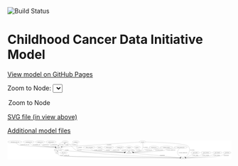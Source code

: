 <link rel='stylesheet' href="assets/style.css">
<link rel='stylesheet' href="https://unpkg.com/leaflet@1.5.1/dist/leaflet.css" integrity="sha512-xwE/Az9zrjBIphAcBb3F6JVqxf46+CDLwfLMHloNu6KEQCAWi6HcDUbeOfBIptF7tcCzusKFjFw2yuvEpDL9wQ==" crossorigin="">
<script type="text/javascript" src="https://code.jquery.com/jquery-3.2.1.min.js"></script>
<script type="text/javascript"  src="https://unpkg.com/leaflet@1.5.1/dist/leaflet.js"></script>
<script type="text/javascript" src="assets/actions.js"></script>

![Build Status](https://github.com/CBIIT/ccdi-model/actions/workflows/model-test-and-deploy.yml/badge.svg)

# Childhood Cancer Data Initiative Model

[View model on GitHub Pages](https://cbiit.github.io/ccdi-model/)



Zoom to Node: <select id="node_select">
  <option value="">Zoom to Node</option>
</select>
<div id="model"></div>

<p>
<a href="./model-desc/ccdi-model.svg">SVG file (in view above)</a>
<p>
<a href="./model-desc">Additional model files</a>
<div id='graph' style='display:off;'>
<svg width="3618pt" height="305pt"
 viewBox="0.00 0.00 3617.73 305.00" xmlns="http://www.w3.org/2000/svg" xmlns:xlink="http://www.w3.org/1999/xlink">
<g id="graph0" class="graph" transform="scale(1 1) rotate(0) translate(4 301)">
<title>Perl</title>
<polygon fill="#ffffff" stroke="transparent" points="-4,4 -4,-301 3613.7341,-301 3613.7341,4 -4,4"/>
<!-- exposure -->
<g id="node1" class="node">
<title>exposure</title>
<ellipse fill="none" stroke="#000000" cx="2090.6897" cy="-192" rx="53.0913" ry="18"/>
<text text-anchor="middle" x="2090.6897" y="-188.3" font-family="Times,serif" font-size="14.00" fill="#000000">exposure</text>
</g>
<!-- participant -->
<g id="node10" class="node">
<title>participant</title>
<ellipse fill="none" stroke="#000000" cx="1960.6897" cy="-105" rx="62.2891" ry="18"/>
<text text-anchor="middle" x="1960.6897" y="-101.3" font-family="Times,serif" font-size="14.00" fill="#000000">participant</text>
</g>
<!-- exposure&#45;&gt;participant -->
<g id="edge19" class="edge">
<title>exposure&#45;&gt;participant</title>
<path fill="none" stroke="#000000" d="M2081.8562,-173.8576C2075.7945,-163.0413 2066.8374,-149.7556 2055.6897,-141 2044.6397,-132.3212 2031.2674,-125.5577 2018.0881,-120.3579"/>
<polygon fill="#000000" stroke="#000000" points="2019.155,-117.0209 2008.5617,-116.843 2016.7319,-123.5882 2019.155,-117.0209"/>
<text text-anchor="middle" x="2113.1897" y="-144.8" font-family="Times,serif" font-size="14.00" fill="#000000">of_exposure</text>
</g>
<!-- study_arm -->
<g id="node2" class="node">
<title>study_arm</title>
<ellipse fill="none" stroke="#000000" cx="903.6897" cy="-105" rx="59.5901" ry="18"/>
<text text-anchor="middle" x="903.6897" y="-101.3" font-family="Times,serif" font-size="14.00" fill="#000000">study_arm</text>
</g>
<!-- study -->
<g id="node13" class="node">
<title>study</title>
<ellipse fill="none" stroke="#000000" cx="2833.6897" cy="-18" rx="36.2938" ry="18"/>
<text text-anchor="middle" x="2833.6897" y="-14.3" font-family="Times,serif" font-size="14.00" fill="#000000">study</text>
</g>
<!-- study_arm&#45;&gt;study -->
<g id="edge1" class="edge">
<title>study_arm&#45;&gt;study</title>
<path fill="none" stroke="#000000" d="M898.4347,-87.0061C896.4142,-75.9674 896.2946,-62.3872 904.6897,-54 921.8791,-36.8269 2493.9561,-21.1978 2786.9579,-18.4326"/>
<polygon fill="#000000" stroke="#000000" points="2787.2626,-21.93 2797.2292,-18.336 2787.1967,-14.9303 2787.2626,-21.93"/>
<text text-anchor="middle" x="953.1897" y="-57.8" font-family="Times,serif" font-size="14.00" fill="#000000">of_study_arm</text>
</g>
<!-- clinical_measure_file -->
<g id="node3" class="node">
<title>clinical_measure_file</title>
<ellipse fill="none" stroke="#000000" cx="2796.6897" cy="-192" rx="108.5808" ry="18"/>
<text text-anchor="middle" x="2796.6897" y="-188.3" font-family="Times,serif" font-size="14.00" fill="#000000">clinical_measure_file</text>
</g>
<!-- clinical_measure_file&#45;&gt;participant -->
<g id="edge27" class="edge">
<title>clinical_measure_file&#45;&gt;participant</title>
<path fill="none" stroke="#000000" d="M2717.4078,-179.6848C2704.794,-177.7595 2691.8871,-175.8095 2679.6897,-174 2623.7336,-165.6991 2606.6341,-175.9223 2553.6897,-156 2542.2676,-151.702 2542.2724,-144.8446 2530.6897,-141 2484.6704,-125.7247 2176.198,-112.775 2033.211,-107.5151"/>
<polygon fill="#000000" stroke="#000000" points="2032.9149,-104.002 2022.7938,-107.1347 2032.6594,-110.9973 2032.9149,-104.002"/>
<text text-anchor="middle" x="2639.6897" y="-144.8" font-family="Times,serif" font-size="14.00" fill="#000000">of_clinical_measure_file</text>
</g>
<!-- clinical_measure_file&#45;&gt;study -->
<g id="edge26" class="edge">
<title>clinical_measure_file&#45;&gt;study</title>
<path fill="none" stroke="#000000" d="M2778.1182,-174.1098C2758.7422,-153.1682 2733.0714,-117.4704 2747.6897,-87 2758.3401,-64.8003 2779.9996,-47.4894 2798.9161,-35.7591"/>
<polygon fill="#000000" stroke="#000000" points="2800.8098,-38.7057 2807.6426,-30.6086 2797.2517,-32.6774 2800.8098,-38.7057"/>
<text text-anchor="middle" x="2833.6897" y="-101.3" font-family="Times,serif" font-size="14.00" fill="#000000">of_clinical_measure_file</text>
</g>
<!-- cell_line -->
<g id="node4" class="node">
<title>cell_line</title>
<ellipse fill="none" stroke="#000000" cx="927.6897" cy="-279" rx="49.2915" ry="18"/>
<text text-anchor="middle" x="927.6897" y="-275.3" font-family="Times,serif" font-size="14.00" fill="#000000">cell_line</text>
</g>
<!-- cell_line&#45;&gt;study -->
<g id="edge5" class="edge">
<title>cell_line&#45;&gt;study</title>
<path fill="none" stroke="#000000" d="M957.3037,-264.3787C968.9369,-258.2443 982.2233,-250.7416 993.6897,-243 1052.8328,-203.0695 1051.4185,-167.4663 1117.6897,-141 1276.7121,-77.4923 2527.8095,-29.064 2786.8455,-19.6599"/>
<polygon fill="#000000" stroke="#000000" points="2787.1729,-23.1505 2797.0399,-19.2914 2786.9199,-16.155 2787.1729,-23.1505"/>
<text text-anchor="middle" x="1158.1897" y="-144.8" font-family="Times,serif" font-size="14.00" fill="#000000">of_cell_line</text>
</g>
<!-- sample -->
<g id="node17" class="node">
<title>sample</title>
<ellipse fill="none" stroke="#000000" cx="823.6897" cy="-192" rx="44.393" ry="18"/>
<text text-anchor="middle" x="823.6897" y="-188.3" font-family="Times,serif" font-size="14.00" fill="#000000">sample</text>
</g>
<!-- cell_line&#45;&gt;sample -->
<g id="edge4" class="edge">
<title>cell_line&#45;&gt;sample</title>
<path fill="none" stroke="#000000" d="M885.7164,-269.4876C860.6351,-262.8687 832.2203,-253.392 824.6897,-243 819.9926,-236.5181 818.4878,-228.2553 818.5066,-220.2774"/>
<polygon fill="#000000" stroke="#000000" points="822.0101,-220.3614 819.2686,-210.1275 815.0297,-219.8374 822.0101,-220.3614"/>
<text text-anchor="middle" x="865.1897" y="-231.8" font-family="Times,serif" font-size="14.00" fill="#000000">of_cell_line</text>
</g>
<!-- synonym -->
<g id="node5" class="node">
<title>synonym</title>
<ellipse fill="none" stroke="#000000" cx="2179.6897" cy="-279" rx="51.9908" ry="18"/>
<text text-anchor="middle" x="2179.6897" y="-275.3" font-family="Times,serif" font-size="14.00" fill="#000000">synonym</text>
</g>
<!-- synonym&#45;&gt;participant -->
<g id="edge9" class="edge">
<title>synonym&#45;&gt;participant</title>
<path fill="none" stroke="#000000" d="M2183.1907,-260.969C2187.7519,-231.5993 2191.8343,-173.4573 2160.6897,-141 2143.1505,-122.7215 2082.3531,-113.6217 2032.3493,-109.1546"/>
<polygon fill="#000000" stroke="#000000" points="2032.445,-105.6503 2022.1858,-108.2958 2031.8556,-112.6254 2032.445,-105.6503"/>
<text text-anchor="middle" x="2228.1897" y="-188.3" font-family="Times,serif" font-size="14.00" fill="#000000">of_synonym</text>
</g>
<!-- synonym&#45;&gt;study -->
<g id="edge10" class="edge">
<title>synonym&#45;&gt;study</title>
<path fill="none" stroke="#000000" d="M2231.767,-277.952C2391.6305,-274.2162 2867.3958,-259.0375 2914.6897,-210 2952.6704,-170.6191 2943.3553,-136.3287 2919.6897,-87 2909.0393,-64.8003 2887.3799,-47.4894 2868.4633,-35.7591"/>
<polygon fill="#000000" stroke="#000000" points="2870.1278,-32.6774 2859.7368,-30.6086 2866.5697,-38.7057 2870.1278,-32.6774"/>
<text text-anchor="middle" x="2982.1897" y="-144.8" font-family="Times,serif" font-size="14.00" fill="#000000">of_synonym</text>
</g>
<!-- synonym&#45;&gt;sample -->
<g id="edge11" class="edge">
<title>synonym&#45;&gt;sample</title>
<path fill="none" stroke="#000000" d="M2128.332,-275.8285C1972.2338,-266.1718 1489.6316,-236.1905 1089.6897,-210 1016.1424,-205.1837 931.173,-199.3947 877.4472,-195.7066"/>
<polygon fill="#000000" stroke="#000000" points="877.6767,-192.2142 867.4603,-195.0205 877.1968,-199.1977 877.6767,-192.2142"/>
<text text-anchor="middle" x="1639.1897" y="-231.8" font-family="Times,serif" font-size="14.00" fill="#000000">of_synonym</text>
</g>
<!-- study_admin -->
<g id="node6" class="node">
<title>study_admin</title>
<ellipse fill="none" stroke="#000000" cx="3031.6897" cy="-105" rx="70.3881" ry="18"/>
<text text-anchor="middle" x="3031.6897" y="-101.3" font-family="Times,serif" font-size="14.00" fill="#000000">study_admin</text>
</g>
<!-- study_admin&#45;&gt;study -->
<g id="edge32" class="edge">
<title>study_admin&#45;&gt;study</title>
<path fill="none" stroke="#000000" d="M3007.1898,-87.9652C2990.8781,-77.1751 2968.6655,-63.5127 2947.6897,-54 2924.7414,-43.5928 2897.9199,-34.96 2876.0601,-28.7593"/>
<polygon fill="#000000" stroke="#000000" points="2876.9687,-25.3793 2866.3973,-26.0839 2875.1007,-32.1255 2876.9687,-25.3793"/>
<text text-anchor="middle" x="3032.1897" y="-57.8" font-family="Times,serif" font-size="14.00" fill="#000000">of_study_admin</text>
</g>
<!-- pdx -->
<g id="node7" class="node">
<title>pdx</title>
<ellipse fill="none" stroke="#000000" cx="797.6897" cy="-105" rx="27.8951" ry="18"/>
<text text-anchor="middle" x="797.6897" y="-101.3" font-family="Times,serif" font-size="14.00" fill="#000000">pdx</text>
</g>
<!-- pdx&#45;&gt;study -->
<g id="edge15" class="edge">
<title>pdx&#45;&gt;study</title>
<path fill="none" stroke="#000000" d="M808.3156,-88.3197C817.0079,-76.3285 830.4863,-61.0764 846.6897,-54 892.5869,-33.9558 2490.6923,-20.6502 2786.7607,-18.3544"/>
<polygon fill="#000000" stroke="#000000" points="2787.1624,-21.8515 2797.1351,-18.2743 2787.1083,-14.8517 2787.1624,-21.8515"/>
<text text-anchor="middle" x="870.6897" y="-57.8" font-family="Times,serif" font-size="14.00" fill="#000000">of_pdx</text>
</g>
<!-- pdx&#45;&gt;sample -->
<g id="edge16" class="edge">
<title>pdx&#45;&gt;sample</title>
<path fill="none" stroke="#000000" d="M775.9906,-116.6839C760.7893,-126.489 744.6747,-141.2263 753.6897,-156 759.2999,-165.1938 768.0902,-172.1388 777.5709,-177.3483"/>
<polygon fill="#000000" stroke="#000000" points="776.2668,-180.6058 786.791,-181.8279 779.3259,-174.3096 776.2668,-180.6058"/>
<text text-anchor="middle" x="777.6897" y="-144.8" font-family="Times,serif" font-size="14.00" fill="#000000">of_pdx</text>
</g>
<!-- pathology_file -->
<g id="node8" class="node">
<title>pathology_file</title>
<ellipse fill="none" stroke="#000000" cx="522.6897" cy="-279" rx="76.0865" ry="18"/>
<text text-anchor="middle" x="522.6897" y="-275.3" font-family="Times,serif" font-size="14.00" fill="#000000">pathology_file</text>
</g>
<!-- pathology_file&#45;&gt;sample -->
<g id="edge12" class="edge">
<title>pathology_file&#45;&gt;sample</title>
<path fill="none" stroke="#000000" d="M528.9615,-260.9671C533.88,-249.6179 541.8917,-235.706 553.6897,-228 588.1952,-205.4626 700.8803,-196.9262 769.2889,-193.7731"/>
<polygon fill="#000000" stroke="#000000" points="769.6198,-197.2621 779.4575,-193.3289 769.3143,-190.2688 769.6198,-197.2621"/>
<text text-anchor="middle" x="614.6897" y="-231.8" font-family="Times,serif" font-size="14.00" fill="#000000">of_pathology_file</text>
</g>
<!-- sequencing_file -->
<g id="node9" class="node">
<title>sequencing_file</title>
<ellipse fill="none" stroke="#000000" cx="699.6897" cy="-279" rx="83.3857" ry="18"/>
<text text-anchor="middle" x="699.6897" y="-275.3" font-family="Times,serif" font-size="14.00" fill="#000000">sequencing_file</text>
</g>
<!-- sequencing_file&#45;&gt;sample -->
<g id="edge13" class="edge">
<title>sequencing_file&#45;&gt;sample</title>
<path fill="none" stroke="#000000" d="M685.9798,-261.0613C679.747,-250.5838 675.2468,-237.582 682.6897,-228 693.657,-213.8808 735.5933,-204.37 770.9042,-198.6876"/>
<polygon fill="#000000" stroke="#000000" points="771.7789,-202.0944 781.1312,-197.116 770.7156,-195.1756 771.7789,-202.0944"/>
<text text-anchor="middle" x="749.1897" y="-231.8" font-family="Times,serif" font-size="14.00" fill="#000000">of_sequencing_file</text>
</g>
<!-- participant&#45;&gt;study -->
<g id="edge20" class="edge">
<title>participant&#45;&gt;study</title>
<path fill="none" stroke="#000000" d="M2019.6663,-99.1226C2183.3165,-82.8138 2640.6764,-37.235 2787.6102,-22.5921"/>
<polygon fill="#000000" stroke="#000000" points="2788.0411,-26.0666 2797.6447,-21.5921 2787.3469,-19.1011 2788.0411,-26.0666"/>
<text text-anchor="middle" x="2499.1897" y="-57.8" font-family="Times,serif" font-size="14.00" fill="#000000">of_participant</text>
</g>
<!-- molecular_test -->
<g id="node11" class="node">
<title>molecular_test</title>
<ellipse fill="none" stroke="#000000" cx="2362.6897" cy="-192" rx="79.8859" ry="18"/>
<text text-anchor="middle" x="2362.6897" y="-188.3" font-family="Times,serif" font-size="14.00" fill="#000000">molecular_test</text>
</g>
<!-- molecular_test&#45;&gt;participant -->
<g id="edge22" class="edge">
<title>molecular_test&#45;&gt;participant</title>
<path fill="none" stroke="#000000" d="M2303.4185,-179.8271C2269.2229,-172.3854 2229.8768,-162.9871 2213.6897,-156 2202.485,-151.1635 2202.0829,-145.3742 2190.6897,-141 2161.9919,-129.9819 2086.1904,-119.3469 2029.3964,-112.53"/>
<polygon fill="#000000" stroke="#000000" points="2029.7286,-109.045 2019.3863,-111.3442 2028.9051,-115.9964 2029.7286,-109.045"/>
<text text-anchor="middle" x="2277.6897" y="-144.8" font-family="Times,serif" font-size="14.00" fill="#000000">of_molecular_test</text>
</g>
<!-- diagnosis -->
<g id="node12" class="node">
<title>diagnosis</title>
<ellipse fill="none" stroke="#000000" cx="1101.6897" cy="-279" rx="54.6905" ry="18"/>
<text text-anchor="middle" x="1101.6897" y="-275.3" font-family="Times,serif" font-size="14.00" fill="#000000">diagnosis</text>
</g>
<!-- diagnosis&#45;&gt;participant -->
<g id="edge6" class="edge">
<title>diagnosis&#45;&gt;participant</title>
<path fill="none" stroke="#000000" d="M1115.192,-261.2245C1118.6551,-255.6792 1121.9042,-249.3458 1123.6897,-243 1132.0036,-213.4517 1100.5709,-197.1831 1120.6897,-174 1145.744,-145.1298 1689.7204,-117.4113 1888.654,-108.205"/>
<polygon fill="#000000" stroke="#000000" points="1888.8848,-111.6981 1898.7131,-107.7416 1888.5626,-104.7056 1888.8848,-111.6981"/>
<text text-anchor="middle" x="1165.1897" y="-188.3" font-family="Times,serif" font-size="14.00" fill="#000000">of_diagnosis</text>
</g>
<!-- diagnosis&#45;&gt;sample -->
<g id="edge7" class="edge">
<title>diagnosis&#45;&gt;sample</title>
<path fill="none" stroke="#000000" d="M1073.5635,-263.495C1052.1958,-252.2702 1021.7898,-237.4661 993.6897,-228 955.0846,-214.9951 909.9078,-205.6935 875.8327,-199.8068"/>
<polygon fill="#000000" stroke="#000000" points="876.0761,-196.2986 865.6337,-198.0892 874.9136,-203.2014 876.0761,-196.2986"/>
<text text-anchor="middle" x="1075.1897" y="-231.8" font-family="Times,serif" font-size="14.00" fill="#000000">of_diagnosis</text>
</g>
<!-- study_personnel -->
<g id="node14" class="node">
<title>study_personnel</title>
<ellipse fill="none" stroke="#000000" cx="3206.6897" cy="-105" rx="87.1846" ry="18"/>
<text text-anchor="middle" x="3206.6897" y="-101.3" font-family="Times,serif" font-size="14.00" fill="#000000">study_personnel</text>
</g>
<!-- study_personnel&#45;&gt;study -->
<g id="edge17" class="edge">
<title>study_personnel&#45;&gt;study</title>
<path fill="none" stroke="#000000" d="M3175.1724,-87.987C3152.7784,-76.6324 3121.659,-62.311 3092.6897,-54 3020.0746,-33.1674 2932.427,-24.207 2879.972,-20.4869"/>
<polygon fill="#000000" stroke="#000000" points="2880.1784,-16.9929 2869.9651,-19.8107 2879.7064,-23.977 2880.1784,-16.9929"/>
<text text-anchor="middle" x="3200.1897" y="-57.8" font-family="Times,serif" font-size="14.00" fill="#000000">of_study_personnel</text>
</g>
<!-- treatment_response -->
<g id="node15" class="node">
<title>treatment_response</title>
<ellipse fill="none" stroke="#000000" cx="2565.6897" cy="-192" rx="104.7816" ry="18"/>
<text text-anchor="middle" x="2565.6897" y="-188.3" font-family="Times,serif" font-size="14.00" fill="#000000">treatment_response</text>
</g>
<!-- treatment_response&#45;&gt;participant -->
<g id="edge23" class="edge">
<title>treatment_response&#45;&gt;participant</title>
<path fill="none" stroke="#000000" d="M2488.8445,-179.7463C2437.1656,-171.2458 2376.409,-160.6478 2364.6897,-156 2353.3453,-151.5009 2353.2111,-145.0245 2341.6897,-141 2286.4663,-121.7102 2126.9574,-111.9247 2032.7506,-107.6949"/>
<polygon fill="#000000" stroke="#000000" points="2032.8649,-104.1967 2022.721,-107.2545 2032.5578,-111.1899 2032.8649,-104.1967"/>
<text text-anchor="middle" x="2447.6897" y="-144.8" font-family="Times,serif" font-size="14.00" fill="#000000">of_treatment_response</text>
</g>
<!-- family_relationship -->
<g id="node16" class="node">
<title>family_relationship</title>
<ellipse fill="none" stroke="#000000" cx="1318.6897" cy="-192" rx="100.1823" ry="18"/>
<text text-anchor="middle" x="1318.6897" y="-188.3" font-family="Times,serif" font-size="14.00" fill="#000000">family_relationship</text>
</g>
<!-- family_relationship&#45;&gt;participant -->
<g id="edge14" class="edge">
<title>family_relationship&#45;&gt;participant</title>
<path fill="none" stroke="#000000" d="M1335.0263,-174.2254C1346.9757,-162.5214 1364.2601,-148.0956 1382.6897,-141 1428.7045,-123.2838 1743.5897,-111.5802 1888.2677,-107.0771"/>
<polygon fill="#000000" stroke="#000000" points="1888.4969,-110.5718 1898.3843,-106.7653 1888.2812,-103.5751 1888.4969,-110.5718"/>
<text text-anchor="middle" x="1462.1897" y="-144.8" font-family="Times,serif" font-size="14.00" fill="#000000">of_family_relationship</text>
</g>
<!-- sample&#45;&gt;cell_line -->
<g id="edge29" class="edge">
<title>sample&#45;&gt;cell_line</title>
<path fill="none" stroke="#000000" d="M861.1026,-201.7822C876.4941,-207.3636 893.5259,-215.7576 905.6897,-228 912.138,-234.4898 916.8284,-243.1741 920.1782,-251.5349"/>
<polygon fill="#000000" stroke="#000000" points="916.904,-252.7749 923.5198,-261.0503 923.5086,-250.4555 916.904,-252.7749"/>
<text text-anchor="middle" x="953.1897" y="-231.8" font-family="Times,serif" font-size="14.00" fill="#000000">of_sample</text>
</g>
<!-- sample&#45;&gt;pdx -->
<g id="edge28" class="edge">
<title>sample&#45;&gt;pdx</title>
<path fill="none" stroke="#000000" d="M818.3025,-173.9735C814.723,-161.9958 809.9544,-146.0396 805.9055,-132.4912"/>
<polygon fill="#000000" stroke="#000000" points="809.198,-131.2848 802.9811,-122.7057 802.4911,-133.2892 809.198,-131.2848"/>
<text text-anchor="middle" x="849.1897" y="-144.8" font-family="Times,serif" font-size="14.00" fill="#000000">of_sample</text>
</g>
<!-- sample&#45;&gt;participant -->
<g id="edge30" class="edge">
<title>sample&#45;&gt;participant</title>
<path fill="none" stroke="#000000" d="M850.3084,-177.6301C877.6974,-162.9018 916.8968,-142.0063 920.6897,-141 1013.3515,-116.4167 1667.3022,-107.8505 1888.085,-105.6408"/>
<polygon fill="#000000" stroke="#000000" points="1888.3022,-109.1389 1898.2671,-105.5404 1888.233,-102.1393 1888.3022,-109.1389"/>
<text text-anchor="middle" x="957.1897" y="-144.8" font-family="Times,serif" font-size="14.00" fill="#000000">of_sample</text>
</g>
<!-- study_funding -->
<g id="node18" class="node">
<title>study_funding</title>
<ellipse fill="none" stroke="#000000" cx="3388.6897" cy="-105" rx="77.1866" ry="18"/>
<text text-anchor="middle" x="3388.6897" y="-101.3" font-family="Times,serif" font-size="14.00" fill="#000000">study_funding</text>
</g>
<!-- study_funding&#45;&gt;study -->
<g id="edge3" class="edge">
<title>study_funding&#45;&gt;study</title>
<path fill="none" stroke="#000000" d="M3358.4646,-88.2231C3335.8387,-76.5126 3303.7428,-61.6587 3273.6897,-54 3200.2389,-35.2819 2977.6282,-23.9977 2880.1949,-19.834"/>
<polygon fill="#000000" stroke="#000000" points="2880.1946,-16.331 2870.0562,-19.4072 2879.9001,-23.3248 2880.1946,-16.331"/>
<text text-anchor="middle" x="3377.6897" y="-57.8" font-family="Times,serif" font-size="14.00" fill="#000000">of_study_funding</text>
</g>
<!-- publication -->
<g id="node19" class="node">
<title>publication</title>
<ellipse fill="none" stroke="#000000" cx="3546.6897" cy="-105" rx="63.0888" ry="18"/>
<text text-anchor="middle" x="3546.6897" y="-101.3" font-family="Times,serif" font-size="14.00" fill="#000000">publication</text>
</g>
<!-- publication&#45;&gt;study -->
<g id="edge24" class="edge">
<title>publication&#45;&gt;study</title>
<path fill="none" stroke="#000000" d="M3520.7433,-88.4877C3500.5807,-76.5845 3471.4625,-61.3689 3443.6897,-54 3337.5783,-25.8456 3004.3339,-19.6847 2880.5725,-18.3576"/>
<polygon fill="#000000" stroke="#000000" points="2880.3308,-14.855 2870.2958,-18.2534 2880.2598,-21.8547 2880.3308,-14.855"/>
<text text-anchor="middle" x="3532.6897" y="-57.8" font-family="Times,serif" font-size="14.00" fill="#000000">of_publication</text>
</g>
<!-- survival -->
<g id="node20" class="node">
<title>survival</title>
<ellipse fill="none" stroke="#000000" cx="1484.6897" cy="-192" rx="48.1917" ry="18"/>
<text text-anchor="middle" x="1484.6897" y="-188.3" font-family="Times,serif" font-size="14.00" fill="#000000">survival</text>
</g>
<!-- survival&#45;&gt;participant -->
<g id="edge8" class="edge">
<title>survival&#45;&gt;participant</title>
<path fill="none" stroke="#000000" d="M1508.5476,-176.24C1527.7368,-164.4094 1555.8356,-148.9375 1582.6897,-141 1638.2158,-124.5877 1795.5231,-113.7484 1888.7841,-108.5618"/>
<polygon fill="#000000" stroke="#000000" points="1889.2002,-112.0443 1898.9937,-108.0023 1888.8171,-105.0548 1889.2002,-112.0443"/>
<text text-anchor="middle" x="1622.1897" y="-144.8" font-family="Times,serif" font-size="14.00" fill="#000000">of_survival</text>
</g>
<!-- medical_history -->
<g id="node21" class="node">
<title>medical_history</title>
<ellipse fill="none" stroke="#000000" cx="1635.6897" cy="-192" rx="85.2851" ry="18"/>
<text text-anchor="middle" x="1635.6897" y="-188.3" font-family="Times,serif" font-size="14.00" fill="#000000">medical_history</text>
</g>
<!-- medical_history&#45;&gt;participant -->
<g id="edge2" class="edge">
<title>medical_history&#45;&gt;participant</title>
<path fill="none" stroke="#000000" d="M1648.7337,-173.8511C1657.9766,-162.4529 1671.4155,-148.53 1686.6897,-141 1721.1749,-123.9994 1819.8763,-114.1753 1888.8702,-109.2053"/>
<polygon fill="#000000" stroke="#000000" points="1889.5172,-112.6686 1899.248,-108.478 1889.0278,-105.6858 1889.5172,-112.6686"/>
<text text-anchor="middle" x="1754.6897" y="-144.8" font-family="Times,serif" font-size="14.00" fill="#000000">of_medical_history</text>
</g>
<!-- methylation_array_file -->
<g id="node22" class="node">
<title>methylation_array_file</title>
<ellipse fill="none" stroke="#000000" cx="115.6897" cy="-279" rx="115.8798" ry="18"/>
<text text-anchor="middle" x="115.6897" y="-275.3" font-family="Times,serif" font-size="14.00" fill="#000000">methylation_array_file</text>
</g>
<!-- methylation_array_file&#45;&gt;sample -->
<g id="edge21" class="edge">
<title>methylation_array_file&#45;&gt;sample</title>
<path fill="none" stroke="#000000" d="M133.5492,-261.1841C146.5453,-249.4612 165.2139,-235.0297 184.6897,-228 238.8571,-208.4485 624.3475,-196.9544 769.0191,-193.2896"/>
<polygon fill="#000000" stroke="#000000" points="769.5097,-196.7785 779.4189,-193.0291 769.3344,-189.7807 769.5097,-196.7785"/>
<text text-anchor="middle" x="276.1897" y="-231.8" font-family="Times,serif" font-size="14.00" fill="#000000">of_methylation_array_file</text>
</g>
<!-- radiology_file -->
<g id="node23" class="node">
<title>radiology_file</title>
<ellipse fill="none" stroke="#000000" cx="1812.6897" cy="-192" rx="73.387" ry="18"/>
<text text-anchor="middle" x="1812.6897" y="-188.3" font-family="Times,serif" font-size="14.00" fill="#000000">radiology_file</text>
</g>
<!-- radiology_file&#45;&gt;participant -->
<g id="edge25" class="edge">
<title>radiology_file&#45;&gt;participant</title>
<path fill="none" stroke="#000000" d="M1817.9776,-173.5948C1822.001,-162.6796 1828.5983,-149.3822 1838.6897,-141 1848.5938,-132.7734 1874.7862,-124.5723 1900.3742,-118.0801"/>
<polygon fill="#000000" stroke="#000000" points="1901.2443,-121.4705 1910.1162,-115.6791 1899.5692,-114.6738 1901.2443,-121.4705"/>
<text text-anchor="middle" x="1897.6897" y="-144.8" font-family="Times,serif" font-size="14.00" fill="#000000">of_radiology_file</text>
</g>
<!-- treatment -->
<g id="node24" class="node">
<title>treatment</title>
<ellipse fill="none" stroke="#000000" cx="1961.6897" cy="-192" rx="57.6901" ry="18"/>
<text text-anchor="middle" x="1961.6897" y="-188.3" font-family="Times,serif" font-size="14.00" fill="#000000">treatment</text>
</g>
<!-- treatment&#45;&gt;participant -->
<g id="edge18" class="edge">
<title>treatment&#45;&gt;participant</title>
<path fill="none" stroke="#000000" d="M1961.4825,-173.9735C1961.3471,-162.1918 1961.1674,-146.5607 1961.0134,-133.1581"/>
<polygon fill="#000000" stroke="#000000" points="1964.5115,-132.9624 1960.8967,-123.0034 1957.5119,-133.043 1964.5115,-132.9624"/>
<text text-anchor="middle" x="2007.6897" y="-144.8" font-family="Times,serif" font-size="14.00" fill="#000000">of_treatment</text>
</g>
<!-- cytogenomic_file -->
<g id="node25" class="node">
<title>cytogenomic_file</title>
<ellipse fill="none" stroke="#000000" cx="338.6897" cy="-279" rx="89.8845" ry="18"/>
<text text-anchor="middle" x="338.6897" y="-275.3" font-family="Times,serif" font-size="14.00" fill="#000000">cytogenomic_file</text>
</g>
<!-- cytogenomic_file&#45;&gt;sample -->
<g id="edge31" class="edge">
<title>cytogenomic_file&#45;&gt;sample</title>
<path fill="none" stroke="#000000" d="M352.1757,-261.1081C362.0192,-249.5106 376.4415,-235.2576 392.6897,-228 426.3129,-212.9815 661.493,-199.8407 769.5815,-194.5188"/>
<polygon fill="#000000" stroke="#000000" points="769.8163,-198.0116 779.6339,-194.0284 769.4752,-191.0199 769.8163,-198.0116"/>
<text text-anchor="middle" x="464.1897" y="-231.8" font-family="Times,serif" font-size="14.00" fill="#000000">of_cytogenomic_file</text>
</g>
</g>
</svg>
</div>
